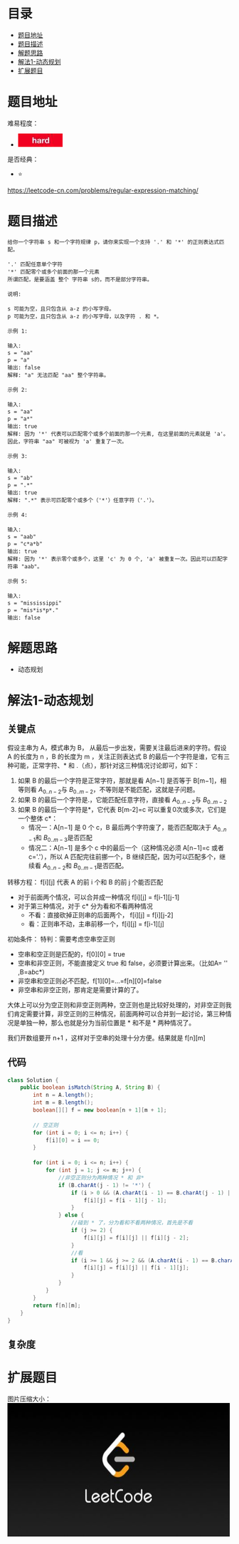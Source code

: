 # 目录
* [题目地址](#题目地址)
* [题目描述](#题目描述)
* [解题思路](#解题思路)
* [解法1-动态规划](#解法1-动态规划)
* [扩展题目](#扩展题目)



# 题目地址
难易程度：
- ![hard.jpg](../.images/hard.jpg)

是否经典：
- ⭐️

https://leetcode-cn.com/problems/regular-expression-matching/


# 题目描述
```$xslt
给你一个字符串 s 和一个字符规律 p，请你来实现一个支持 '.' 和 '*' 的正则表达式匹配。

'.' 匹配任意单个字符
'*' 匹配零个或多个前面的那一个元素
所谓匹配，是要涵盖 整个 字符串 s的，而不是部分字符串。

说明:

s 可能为空，且只包含从 a-z 的小写字母。
p 可能为空，且只包含从 a-z 的小写字母，以及字符 . 和 *。

示例 1:

输入:
s = "aa"
p = "a"
输出: false
解释: "a" 无法匹配 "aa" 整个字符串。

示例 2:

输入:
s = "aa"
p = "a*"
输出: true
解释: 因为 '*' 代表可以匹配零个或多个前面的那一个元素, 在这里前面的元素就是 'a'。因此，字符串 "aa" 可被视为 'a' 重复了一次。

示例 3:

输入:
s = "ab"
p = ".*"
输出: true
解释: ".*" 表示可匹配零个或多个（'*'）任意字符（'.'）。

示例 4:

输入:
s = "aab"
p = "c*a*b"
输出: true
解释: 因为 '*' 表示零个或多个，这里 'c' 为 0 个, 'a' 被重复一次。因此可以匹配字符串 "aab"。

示例 5:

输入:
s = "mississippi"
p = "mis*is*p*."
输出: false
```


# 解题思路
- 动态规划


# 解法1-动态规划
## 关键点
假设主串为 A，模式串为 B， 从最后一步出发，需要关注最后进来的字符。假设 A 的长度为 n ，B 的长度为 m ，关注正则表达式 B 的最后一个字符是谁，它有三种可能，正常字符、* 和 .（点），那针对这三种情况讨论即可，如下：
1. 如果 B 的最后一个字符是正常字符，那就是看 A[n−1] 是否等于 B[m−1]，相等则看 $A_{0..n-2}$与 $B_{0..m-2}$，不等则是不能匹配，这就是子问题。
2. 如果 B 的最后一个字符是.，它能匹配任意字符，直接看 $A_{0..n-2}$与 $B_{0..m-2}$
3. 如果 B 的最后一个字符是*，它代表 B[m-2]=c 可以重复0次或多次，它们是一个整体 c*：
    - 情况一：A[n−1] 是 0 个 c，B 最后两个字符废了，能否匹配取决于 $A_{0..n-1}$和 $B_{0..m-3}$是否匹配
    - 情况二：A[n−1] 是多个 c 中的最后一个（这种情况必须 A[n−1]=c 或者 c='.'），所以 A 匹配完往前挪一个，B 继续匹配，因为可以匹配多个，继续看 $A_{0..n-2}$和 $B_{0..m-1}$是否匹配。


转移方程：
f[i][j] 代表 A 的前 i 个和 B 的前 j 个能否匹配
- 对于前面两个情况，可以合并成一种情况 f[i][j] = f[i-1][j-1]
- 对于第三种情况，对于 c* 分为看和不看两种情况
    - 不看：直接砍掉正则串的后面两个， f[i][j] = f[i][j-2]
    - 看：正则串不动，主串前移一个，f[i][j] = f[i-1][j]

初始条件：
特判：需要考虑空串空正则
- 空串和空正则是匹配的，f[0][0] = true
- 空串和非空正则，不能直接定义 true 和 false，必须要计算出来。（比如A= '' ,B=a*b*c*）
- 非空串和空正则必不匹配，f[1][0]=...=f[n][0]=false
- 非空串和非空正则，那肯定是需要计算的了。

大体上可以分为空正则和非空正则两种，空正则也是比较好处理的，对非空正则我们肯定需要计算，非空正则的三种情况，前面两种可以合并到一起讨论，第三种情况是单独一种，那么也就是分为当前位置是 * 和不是 * 两种情况了。

我们开数组要开 n+1 ，这样对于空串的处理十分方便。结果就是 f[n][m]


## 代码
```Java
class Solution {
    public boolean isMatch(String A, String B) {
        int n = A.length();
        int m = B.length();
        boolean[][] f = new boolean[n + 1][m + 1];

        // 空正则
        for (int i = 0; i <= n; i++) {
            f[i][0] = i == 0;
        }

        for (int i = 0; i <= n; i++) {
            for (int j = 1; j <= m; j++) {
                //非空正则分为两种情况 * 和 非*
                if (B.charAt(j - 1) != '*') {
                    if (i > 0 && (A.charAt(i - 1) == B.charAt(j - 1) || B.charAt(j - 1) == '.')) {
                        f[i][j] = f[i - 1][j - 1];
                    }
                } else {
                    //碰到 * 了，分为看和不看两种情况，首先是不看
                    if (j >= 2) {
                        f[i][j] = f[i][j] || f[i][j - 2];
                    }
                    //看
                    if (i >= 1 && j >= 2 && (A.charAt(i - 1) == B.charAt(j - 2) || B.charAt(j - 2) == '.')) {
                        f[i][j] = f[i][j] || f[i - 1][j];
                    }
                }
            }
        }
        return f[n][m];
    }
}
```


## 复杂度



# 扩展题目




图片压缩大小：
<img src="../.images/leetcode.jpeg" width="500" height="300">
